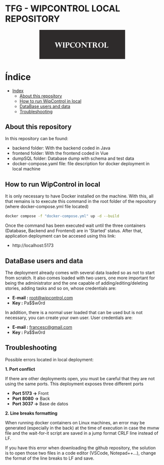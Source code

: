 # TFG - WIPCONTROL LOCAL REPOSITORY

<p align="center">
  <img width="280" alt="logo" src="frontend/src/assets/icons/wiplogo.PNG">
</p>

# Índice

- [Index](#index)
  - [About this repository](#about-this-repository)
  - [How to run WipControl in local](#how-to-run-wipcontrol-in-local)
  - [DataBase users and data](#database-users-and-data)
  - [Troubleshooting](#troubleshooting)

## About this repository

In this repository can be found:
  - backend folder: With the backend coded in Java
  - frontend folder: With the frontend coded in Vue 
  - dumpSQL folder: Database dump with schema and test data
  - docker-compose.yaml file: file description for docker deployment in local machine


## How to run WipControl in local

It is only necessary to have Docker installed on the machine. With this, all that remains is to execute this command in the root folder of the repository (where docker-compose.yml file located)

```bash
docker compose -f "docker-compose.yml" up -d --build
```
Once the command has been executed wait until the three containers (Database, Backend and Frontend) are in 'Started' status. After that, application deployment can be accesed using this link:

- http://localhost:5173

## DataBase users and data

The deployment already comes with several data loaded so as not to start from scratch. It also comes loaded with two users, one more important for being the administrator and the one capable of adding/editing/deleting stories, adding tasks and so on, whose credentials are:

- **E-mail :** root@wipcontrol.com
- **Key :** Pa$$w0rd

In addition, there is a normal user loaded that can be used but is not necessary, you can create your own user. User credentials are:

- **E-mail :** francesc@gmail.com
- **Key :** Pa$$w0rd


## Troubleshooting

Possible errors located in local deployment:

**1. Port conflict**

If there are other deployments open, you must be careful that they are not using the same ports. This deployment exposes three different ports

- **Port 5173 ->** Front
- **Port 8080 ->** Back
- **Port 3037 ->** Base de datos

**2. Line breaks formatting**

When running docker containers on Linux machines, an error may be generated (especially in the back) at the time of execution in case the mvnw file and the wait-for-it script are saved in a jump format CRLF line instead of LF.

If you have this error when downloading the github repository, the solution is to open those two files in a code editor (VSCode, Notepad++...), change the format of the line breaks to LF and save.

